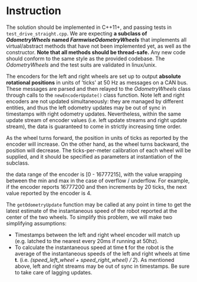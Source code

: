 # Instruction

The solution should be implemented in C++11+, and passing tests in `test_drive_straight.cpp`. We are expecting **a subclass of _OdometryWheels_ named _FarmwiseOdometryWheels_** that implements all virtual/abstract methods that have not been implemented yet, as well as the constructor. **Note that all methods should be thread-safe.** Any new code should conform to the same style as the provided codebase. The _OdometryWheels_ and the test suits are validated in linux/unix.

The encoders for the left and right wheels are set up to output **absolute rotational positions** in units of 'ticks' at 50 Hz as messages on a CAN bus. These messages are parsed and then relayed to the _OdometryWheels_ class through calls to the `newEncoderUpdate()` class function. Note left and right encoders are not updated simultaneously: they are managed by different entities, and thus the left odometry updates may be out of sync in timestamps with right odometry updates. Nevertheless, within the same update stream of encoder values (i.e. left update streams and right update stream), the data is guaranteed to come in strictly increasing time order.

As the wheel turns forward, the position in units of ticks as reported by the encoder will increase. On the other hand, as the wheel turns backward, the position will decrease. The ticks-per-meter calibration of each wheel will be supplied, and it should be specified as parameters at instantiation of the subclass.

the data range of the encoder is [0 - 16777215], with the value wrapping between the min and max in the case of overflow / underflow. For example, if the encoder reports 16777200 and then increments by 20 ticks, the next value reported by the encoder is 4.

The `getOdometryUpdate` function may be called at any point in time to get the latest estimate of the instantaneous speed of the robot reported at the center of the two wheels. To simplify this problem, we will make two simplifying assumptions:
- Timestamps between the left and right wheel encoder will match up (e.g. latched to the nearest every 20ms if running at 50hz).
- To calculate the instantaneous speed at time **t** for the robot is the average of the instantaneous speeds of the left and right wheels at time **t**. (i.e. _(speed_left_wheel + speed_right_wheel) / 2_). As mentioned above, left and right streams may be out of sync in timestamps. Be sure to take care of lagging updates.
